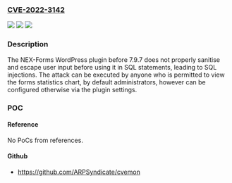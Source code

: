 ### [CVE-2022-3142](https://cve.mitre.org/cgi-bin/cvename.cgi?name=CVE-2022-3142)
![](https://img.shields.io/static/v1?label=Product&message=NEX-Forms%20%E2%80%93%20Ultimate%20Form%20Builder%20%E2%80%93%20Contact%20forms%20and%20much%20more&color=blue)
![](https://img.shields.io/static/v1?label=Version&message=7.9.7%3C%207.9.7%20&color=brighgreen)
![](https://img.shields.io/static/v1?label=Vulnerability&message=CWE-89%20SQL%20Injection&color=brighgreen)

### Description

The NEX-Forms WordPress plugin before 7.9.7 does not properly sanitise and escape user input before using it in SQL statements, leading to SQL injections. The attack can be executed by anyone who is permitted to view the forms statistics chart, by default administrators, however can be configured otherwise via the plugin settings.

### POC

#### Reference
No PoCs from references.

#### Github
- https://github.com/ARPSyndicate/cvemon

